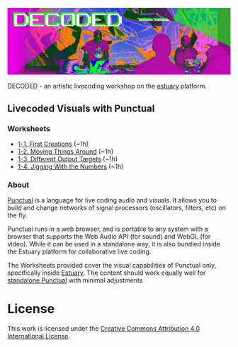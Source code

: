 !['DECODED Banner](../images/antonio_3_banner.png)

DECODED - an artistic livecoding workshop on the [estuary](https://estuary.mcmaster.ca) platform. 

## Livecoded Visuals with Punctual

### Worksheets

 - [1-1. First Creations](/punctual/1-1.md) (~1h)
 - [1-2. Moving Things Around](/punctual/1-2.md) (~1h)
 - [1-3. Different Output Targets](/punctual/1-3.md) (~1h)
 - [1-4. Jigging With the Numbers](/punctual/1-4.md) (~1h)

### About

[Punctual](https://github.com/dktr0/Punctual) is a language for live coding audio and visuals. It allows you to build and change networks of signal processors (oscillators, filters, etc) on the fly.

Punctual runs in a web browser, and is portable to any system with a browser that supports the Web Audio API (for sound) and WebGL (for video). While it can be used in a standalone way, it is also bundled inside the Estuary platform for collaborative live coding.

The Worksheets provided cover the visual capabilities of Punctual only, specifically inside [Estuary](https://estuary.mcmaster.ca). The content should work equally well for [standalone Punctual](https://dktr0.github.io/Punctual/) with minimal adjustments

# License

This work is licensed under the [Creative Commons Attribution 4.0 International License](http://creativecommons.org/licenses/by/4.0/). 
